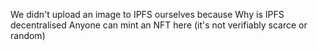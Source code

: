We didn't upload an image to IPFS ourselves because
Why is IPFS decentralised
Anyone can mint an NFT here (it's not verifiably scarce or random)
